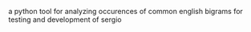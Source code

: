 a python tool for analyzing occurences of common english bigrams for testing and development of sergio
